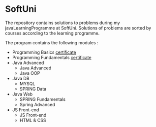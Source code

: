 # SoftUni
The repository contains solutions to problems during my javaLearningProgramme at SoftUni.
Solutions of problems are sorted by courses according to the learning programme.


The program contains the following modules : 

- Programming Basics [certificate](https://softuni.bg/certificates/details/140089/040083a4)
- Programming Fundamentals [certificate](https://softuni.bg/certificates/details/148552/7e09709b)
- Java Advanced
  + Java Advanced
  + Java OOP
- Java DB
  + MYSQL
  + SPRING Data
- Java Web
  + SPRING Fundamentals
  + Spring Advanced
- JS Front-end
  + JS Front-end
  + HTML & CSS
 
  
